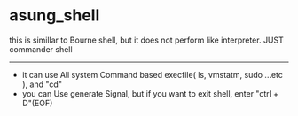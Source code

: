 # asung_shell

this is simillar to Bourne shell, but it does not perform like interpreter. JUST commander shell

---------------------------------
* it can use All system Command based execfile( ls, vmstatm, sudo ...etc ), and "cd"
* you can Use generate Signal, but if you want to exit shell, enter "ctrl + D"(EOF)
